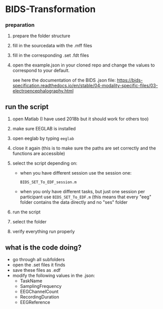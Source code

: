 # BIDS-Transformation

### preparation

1. prepare the folder structure

2. fill in the sourcedata with the .mff files

3. fill in the corresponding .set .fdt files

4. open the example.json in your cloned repo and change the values to correspond to your default. 

   see here the documentation of the BIDS .json file: https://bids-specification.readthedocs.io/en/stable/04-modality-specific-files/03-electroencephalography.html



## run the script

1. open Matlab (I have used 2018b but it should work for others too)

2. make sure EEGLAB is installed

3. open eeglab by typing `eeglab`

4. close it again (this is to make sure the paths are set correctly and the functions are accessible) 

5. select the script depending on: 

   - when you have different session use the session one:

     `BIDS_SET_To_EDF_session.m`

   - when you only have different tasks, but just one session per participant use `BIDS_SET_To_EDF.m` (this means that every "eeg" folder contains the data directly and no "ses" folder

6. run the script
7. select the folder
8. verify everything run properly

## what is the code doing? 

+ go through all subfolders
+ open the .set files it finds
+ save these files as .edf
+ modify the following values in the .json: 
  + TaskName 
  + SamplingFrequency 
  + EEGChannelCount 
  + RecordingDuration 
  + EEGReference

